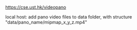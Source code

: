 https://cse.ust.hk/videopano

local host: add pano video files to data folder, with structure "data/pano_name/mipmap_x_y_z.mp4"

